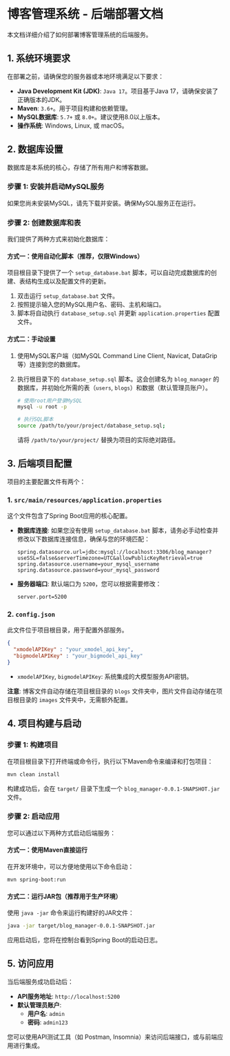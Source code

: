 # 博客管理系统 - 后端部署文档

本文档详细介绍了如何部署博客管理系统的后端服务。

## 1. 系统环境要求

在部署之前，请确保您的服务器或本地环境满足以下要求：

- **Java Development Kit (JDK)**: `Java 17`。项目基于Java 17，请确保安装了正确版本的JDK。
- **Maven**: `3.6+`。用于项目构建和依赖管理。
- **MySQL数据库**: `5.7+` 或 `8.0+`。建议使用8.0以上版本。
- **操作系统**: Windows, Linux, 或 macOS。

## 2. 数据库设置

数据库是本系统的核心，存储了所有用户和博客数据。

### 步骤 1: 安装并启动MySQL服务

如果您尚未安装MySQL，请先下载并安装。确保MySQL服务正在运行。

### 步骤 2: 创建数据库和表

我们提供了两种方式来初始化数据库：

#### 方式一：使用自动化脚本（推荐，仅限Windows）

项目根目录下提供了一个 `setup_database.bat` 脚本，可以自动完成数据库的创建、表结构生成以及配置文件的更新。

1. 双击运行 `setup_database.bat` 文件。
2. 按照提示输入您的MySQL用户名、密码、主机和端口。
3. 脚本将自动执行 `database_setup.sql` 并更新 `application.properties` 配置文件。

#### 方式二：手动设置

1. 使用MySQL客户端（如MySQL Command Line Client, Navicat, DataGrip等）连接到您的数据库。
2. 执行根目录下的 `database_setup.sql` 脚本。这会创建名为 `blog_manager` 的数据库，并初始化所需的表（`users`, `blogs`）和数据（默认管理员账户）。

   ```bash
   # 使用root用户登录MySQL
   mysql -u root -p

   # 执行SQL脚本
   source /path/to/your/project/database_setup.sql;
   ```

   请将 `/path/to/your/project/` 替换为项目的实际绝对路径。

## 3. 后端项目配置

项目的主要配置文件有两个：

### 1. `src/main/resources/application.properties`

这个文件包含了Spring Boot应用的核心配置。

- **数据库连接**:
  如果您没有使用 `setup_database.bat` 脚本，请务必手动检查并修改以下数据库连接信息，确保与您的环境匹配：

  ```properties
  spring.datasource.url=jdbc:mysql://localhost:3306/blog_manager?useSSL=false&serverTimezone=UTC&allowPublicKeyRetrieval=true
  spring.datasource.username=your_mysql_username
  spring.datasource.password=your_mysql_password
  ```
- **服务器端口**:
  默认端口为 `5200`，您可以根据需要修改：

  ```properties
  server.port=5200
  ```

### 2. `config.json`

此文件位于项目根目录，用于配置外部服务。

```json
{
  "xmodelAPIKey" : "your_xmodel_api_key",
  "bigmodelAPIKey" : "your_bigmodel_api_key"
}
```

- `xmodelAPIKey`, `bigmodelAPIKey`: 系统集成的大模型服务API密钥。

**注意**: 博客文件自动存储在项目根目录的 `blogs` 文件夹中，图片文件自动存储在项目根目录的 `images` 文件夹中，无需额外配置。

## 4. 项目构建与启动

### 步骤 1: 构建项目

在项目根目录下打开终端或命令行，执行以下Maven命令来编译和打包项目：

```bash
mvn clean install
```

构建成功后，会在 `target/` 目录下生成一个 `blog_manager-0.0.1-SNAPSHOT.jar` 文件。

### 步骤 2: 启动应用

您可以通过以下两种方式启动后端服务：

#### 方式一：使用Maven直接运行

在开发环境中，可以方便地使用以下命令启动：

```bash
mvn spring-boot:run
```

#### 方式二：运行JAR包（推荐用于生产环境）

使用 `java -jar` 命令来运行构建好的JAR文件：

```bash
java -jar target/blog_manager-0.0.1-SNAPSHOT.jar
```

应用启动后，您将在控制台看到Spring Boot的启动日志。

## 5. 访问应用

当后端服务成功启动后：

- **API服务地址**: `http://localhost:5200`
- **默认管理员账户**:
  - **用户名**: `admin`
  - **密码**: `admin123`

您可以使用API测试工具（如 Postman, Insomnia）来访问后端接口，或与前端应用进行集成。
